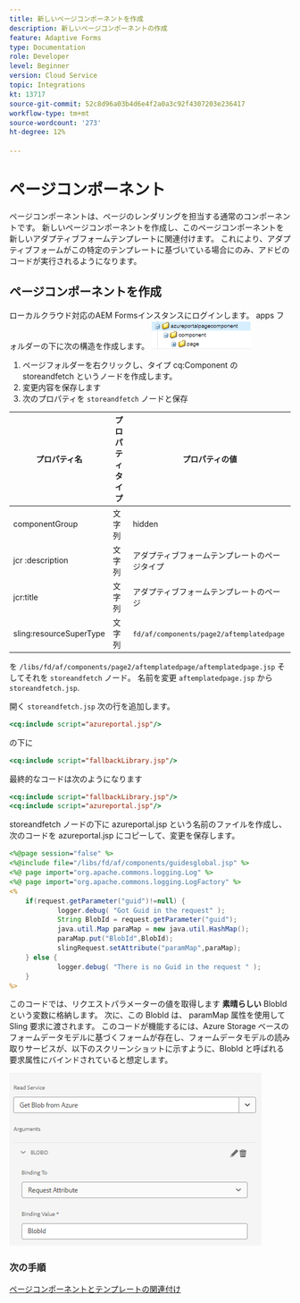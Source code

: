 ```yaml
---
title: 新しいページコンポーネントを作成
description: 新しいページコンポーネントの作成
feature: Adaptive Forms
type: Documentation
role: Developer
level: Beginner
version: Cloud Service
topic: Integrations
kt: 13717
source-git-commit: 52c8d96a03b4d6e4f2a0a3c92f4307203e236417
workflow-type: tm+mt
source-wordcount: '273'
ht-degree: 12%

---
```



# ページコンポーネント 

ページコンポーネントは、ページのレンダリングを担当する通常のコンポーネントです。 新しいページコンポーネントを作成し、このページコンポーネントを新しいアダプティブフォームテンプレートに関連付けます。 これにより、アダプティブフォームがこの特定のテンプレートに基づいている場合にのみ、アドビのコードが実行されるようになります。

## ページコンポーネントを作成

ローカルクラウド対応のAEM Formsインスタンスにログインします。 apps フォルダーの下に次の構造を作成します。
![page-component](./assets/page-component1.png)

1. ページフォルダーを右クリックし、タイプ cq:Component の storeandfetch というノードを作成します。
1. 変更内容を保存します
1. 次のプロパティを `storeandfetch` ノードと保存

| **プロパティ名** | **プロパティタイプ** | **プロパティの値** |
|-------------------------|-------------------|----------------------------------------|
| componentGroup | 文字列 | hidden |
| jcr :description | 文字列 | アダプティブフォームテンプレートのページタイプ |
| jcr:title | 文字列 | アダプティブフォームテンプレートのページ |
| sling:resourceSuperType | 文字列 | `fd/af/components/page2/aftemplatedpage` |

を `/libs/fd/af/components/page2/aftemplatedpage/aftemplatedpage.jsp` そしてそれを `storeandfetch` ノード。 名前を変更 `aftemplatedpage.jsp` から `storeandfetch.jsp`.

開く `storeandfetch.jsp` 次の行を追加します。

```jsp
<cq:include script="azureportal.jsp"/>
```

の下に

```jsp
<cq:include script="fallbackLibrary.jsp"/>
```

最終的なコードは次のようになります

```jsp
<cq:include script="fallbackLibrary.jsp"/>
<cq:include script="azureportal.jsp"/>
```

storeandfetch ノードの下に azureportal.jsp という名前のファイルを作成し、次のコードを azureportal.jsp にコピーして、変更を保存します。

```jsp
<%@page session="false" %>
<%@include file="/libs/fd/af/components/guidesglobal.jsp" %>
<%@ page import="org.apache.commons.logging.Log" %>
<%@ page import="org.apache.commons.logging.LogFactory" %>
<%
    if(request.getParameter("guid")!=null) {
            logger.debug( "Got Guid in the request" );
            String BlobId = request.getParameter("guid");
            java.util.Map paraMap = new java.util.HashMap();
            paraMap.put("BlobId",BlobId);
            slingRequest.setAttribute("paramMap",paraMap);
    } else {
            logger.debug( "There is no Guid in the request " );
    }            
%>
```

このコードでは、リクエストパラメーターの値を取得します **素晴らしい** BlobId という変数に格納します。 次に、この BlobId は、 paramMap 属性を使用して Sling 要求に渡されます。 このコードが機能するには、Azure Storage ベースのフォームデータモデルに基づくフォームが存在し、フォームデータモデルの読み取りサービスが、以下のスクリーンショットに示すように、BlobId と呼ばれる要求属性にバインドされていると想定します。

![fdm-request-attribute](./assets/fdm-request-attribute.png)

### 次の手順

[ページコンポーネントとテンプレートの関連付け](./associate-page-component.md)

